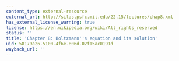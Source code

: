 ```yaml
---
content_type: external-resource
external_url: http://silas.psfc.mit.edu/22.15/lectures/chap8.xml
has_external_license_warning: true
license: https://en.wikipedia.org/wiki/All_rights_reserved
status: ''
title: 'Chapter 8: Boltzmann''s equation and its solution'
uid: 58179a26-5100-4f6e-806d-02f15ac0191d
wayback_url: ''
---
```

